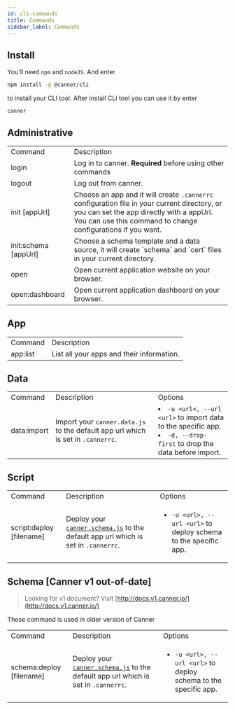 ```yaml
---
id: cli-commands
title: Commands
sidebar_label: Commands
---
```


## Install

You'll need `npm` and `nodeJS`. And enter

```sh
npm install -g @canner/cli
```

to install your CLI tool. After install CLI tool you can use it by enter

```sh
canner
```

## Administrative

<table>
  <tr>
    <td>Command</td>
    <td>Description</td>
  </tr>
  <tr>
    <td>login</td>
    <td>
      Log in to canner. <b>Required</b> before using other commands
    </td>
  </tr>
  <tr>
    <td>logout</td>
    <td>Log out from canner.</td>
  </tr>
  <tr>
    <td>init [appUrl]</td>
    <td>Choose an app and it will create <code>.cannerrc</code> configuration file in your current directory, or you can set the app directly with a appUrl. You can use this command to change configurations if you want.</td>
  </tr>
  <tr>
    <td>init:schema [appUrl]</td>
    <td>Choose a schema template and a data source, it will create `schema` and `cert` files in your current directory.</td>
  </tr>
  <tr>
    <td>open</td>
    <td>Open current application website on your browser.</td>
  </tr>
  <tr>
    <td>open:dashboard</td>
    <td>Open current application dashboard on your browser.</td>
  </tr>
</table>

## App

<table>
  <tr>
    <td>Command</td>
    <td>Description</td>
  </tr>
  <tr>
    <td>app:list</td>
    <td>List all your apps and their information.</td>
  </tr>
</table>

## Data

<table>
  <tr>
    <td>Command</td>
    <td>Description</td>
    <td>Options</td>
  </tr>
  <tr>
    <td>data:import</td>
    <td>
      Import your <code>canner.data.js</code>  to the default app url which is set in <code>.cannerrc</code>.
    </td>
    <td>
      <li><code>-u &lt;url&lt;, --url &lt;url&gt;</code> to import data to the specific app.</li>
      <li><code>-d, --drop-first</code> to drop the data before import.</li>
    </td>
  </tr>
</table>

## Script

<table>
  <tr>
    <td>Command</td>
    <td>Description</td>
    <td>Options</td>
  </tr>
  <tr>
    <td>script:deploy [filename]</td>
    <td>
      Deploy your <a href="#cannerschemajs"><code>canner.schema.js</code></a> to the default app url which is set in <code>.cannerrc</code>.
    </td>
    <td>
      <ul>
        <li><code>-u &lt;url&gt;, --url &lt;url&gt;</code> to deploy schema to the specific app.</li>
      </ul>
    </td>
  </tr>
</table>

## Schema [Canner v1 out-of-date]

> Looking for v1 document? Visit [http://docs.v1.canner.io/](http://docs.v1.canner.io/)

These command is used in older version of Canner

<table>
  <tr>
    <td>Command</td>
    <td>Description</td>
    <td>Options</td>
  </tr>
  <tr>
    <td>schema:deploy [filename]</td>
    <td>
      Deploy your <a href="#cannerschemajs"><code>canner.schema.js</code></a> to the default app url which is set in <code>.cannerrc</code>.
    </td>
    <td>
      <ul>
        <li><code>-u &lt;url&gt;, --url &lt;url&gt;</code> to deploy schema to the specific app.</li>
      </ul>
    </td>
  </tr>
</table>